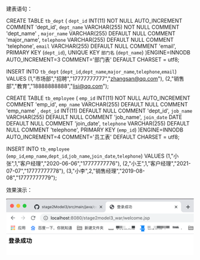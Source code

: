 建表语句：

CREATE TABLE `tb_dept` (
`dept_id` INT(11) NOT NULL AUTO_INCREMENT COMMENT  'dept_id',
`dept_name` VARCHAR(255) NOT NULL COMMENT 'dept_name' ,
`major_name` VARCHAR(255) DEFAULT NULL COMMENT  'major_name',
`telephone` VARCHAR(255) DEFAULT NULL COMMENT  'telephone',
`email` VARCHAR(255) DEFAULT NULL COMMENT  'email',
PRIMARY KEY (`dept_id`),
UNIQUE KEY `部门名` (`dept_name`)
)ENGINE=INNODB AUTO_INCREMENT=3 COMMENT='部门表' DEFAULT CHARSET = utf8;


INSERT INTO `tb_dept`
(`dept_id`,`dept_name`,`major_name`,`telephone`,`email`)
VALUES
(1,"市场部","招聘","17777777777","zhangsan@qq.com"),
(2,"销售部","教育","18888888888","lisi@qq.com");


CREATE TABLE `tb_employee` (
`emp_id` INT(11) NOT NULL AUTO_INCREMENT COMMENT  'emp_id',
`emp_name` VARCHAR(255) DEFAULT NULL COMMENT 'emp_name' ,
`dept_id` INT(11) DEFAULT NULL COMMENT  'dept_id',
`job_name` VARCHAR(255) DEFAULT NULL COMMENT  'job_name',
`join_date` DATE DEFAULT NULL COMMENT  'join_date',
`telephone` VARCHAR(255) DEFAULT NULL COMMENT  'telephone',
PRIMARY KEY (`emp_id`)
)ENGINE=INNODB AUTO_INCREMENT=4 COMMENT='员工表' DEFAULT CHARSET = utf8;


INSERT INTO `tb_employee`
(`emp_id`,`emp_name`,`dept_id`,`job_name`,`join_date`,`telephone`)
VALUES
(1,"小张",1,"客户经理","2020-06-06","17777777776"),
(2,"小王",1,"客户经理","2021-07-07","17777777778"),
(3,"小李",2,"销售经理","2019-08-08","17777777779");

效果演示：

![Image text](https://github.com/AlxMan/stage2Model3/blob/master/src/main/webapp/WEB-INF/image/img_1.png)
